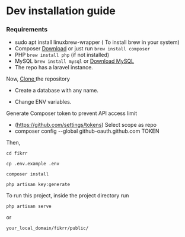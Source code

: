 
# **Dev installation guide**

### **Requirements**

* sudo apt install linuxbrew-wrapper ( To install brew in your system)
* Composer [Download](https://getcomposer.org/)  or just run `brew install composer`
* PHP `brew install php` (if not installed)
* MySQL `brew install mysql` or [Download MySQL](https://dev.mysql.com/downloads/mysql/)
* The repo has a laravel instance.

Now, [Clone ](https://github.com/fikrr/fikrr.git) the repository

* Create a database with any name.

* Change ENV variables.

Generate Composer token to prevent API access limit

* (https://github.com/settings/tokens)  Select scope as repo
* composer config --global github-oauth.github.com  TOKEN

Then,

`cd fikrr`

`cp .env.example .env`

`composer install`

`php artisan key:generate`

To run this project, inside the project directory run

`php artisan serve`

or

`your_local_domain/fikrr/public/`


